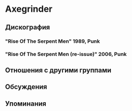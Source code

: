 # Axegrinder



## Дискография

### "Rise Of The Serpent Men" 1989, Punk



### "Rise Of The Serpent Men (re-issue)" 2006, Punk




## Отношения с другими группами


## Обсуждения


## Упоминания

